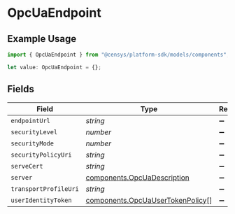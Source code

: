 # OpcUaEndpoint

## Example Usage

```typescript
import { OpcUaEndpoint } from "@censys/platform-sdk/models/components";

let value: OpcUaEndpoint = {};
```

## Fields

| Field                                                                                | Type                                                                                 | Required                                                                             | Description                                                                          |
| ------------------------------------------------------------------------------------ | ------------------------------------------------------------------------------------ | ------------------------------------------------------------------------------------ | ------------------------------------------------------------------------------------ |
| `endpointUrl`                                                                        | *string*                                                                             | :heavy_minus_sign:                                                                   | N/A                                                                                  |
| `securityLevel`                                                                      | *number*                                                                             | :heavy_minus_sign:                                                                   | N/A                                                                                  |
| `securityMode`                                                                       | *number*                                                                             | :heavy_minus_sign:                                                                   | N/A                                                                                  |
| `securityPolicyUri`                                                                  | *string*                                                                             | :heavy_minus_sign:                                                                   | N/A                                                                                  |
| `serveCert`                                                                          | *string*                                                                             | :heavy_minus_sign:                                                                   | N/A                                                                                  |
| `server`                                                                             | [components.OpcUaDescription](../../models/components/opcuadescription.md)           | :heavy_minus_sign:                                                                   | N/A                                                                                  |
| `transportProfileUri`                                                                | *string*                                                                             | :heavy_minus_sign:                                                                   | N/A                                                                                  |
| `userIdentityToken`                                                                  | [components.OpcUaUserTokenPolicy](../../models/components/opcuausertokenpolicy.md)[] | :heavy_minus_sign:                                                                   | N/A                                                                                  |
